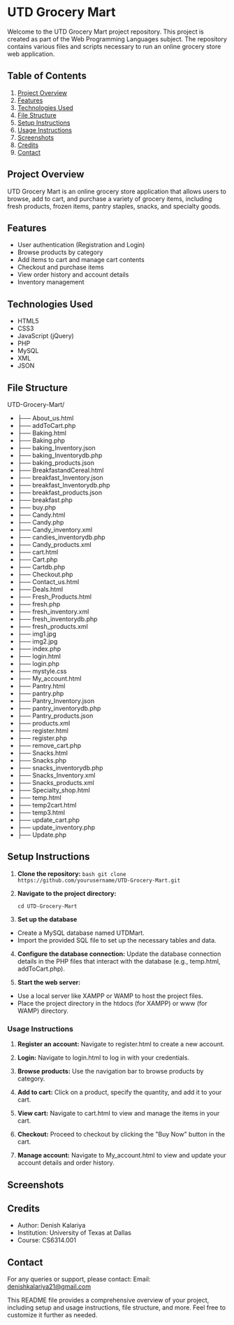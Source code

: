 # UTD Grocery Mart

Welcome to the UTD Grocery Mart project repository. This project is created as part of the Web Programming Languages subject. The repository contains various files and scripts necessary to run an online grocery store web application.

## Table of Contents

1. [Project Overview](#project-overview)
2. [Features](#features)
3. [Technologies Used](#technologies-used)
4. [File Structure](#file-structure)
5. [Setup Instructions](#setup-instructions)
6. [Usage Instructions](#usage-instructions)
7. [Screenshots](#screenshots)
8. [Credits](#credits)
9. [Contact](#contact)

## Project Overview

UTD Grocery Mart is an online grocery store application that allows users to browse, add to cart, and purchase a variety of grocery items, including fresh products, frozen items, pantry staples, snacks, and specialty goods.

## Features

- User authentication (Registration and Login)
- Browse products by category
- Add items to cart and manage cart contents
- Checkout and purchase items
- View order history and account details
- Inventory management

## Technologies Used

- HTML5
- CSS3
- JavaScript (jQuery)
- PHP
- MySQL
- XML
- JSON

## File Structure

UTD-Grocery-Mart/
- ├── About_us.html
- ├── addToCart.php
- ├── Baking.html
- ├── Baking.php
- ├── baking_Inventory.json
- ├── baking_Inventorydb.php
- ├── baking_products.json
- ├── BreakfastandCereal.html
- ├── breakfast_Inventory.json
- ├── breakfast_Inventorydb.php
- ├── breakfast_products.json
- ├── breakfast.php
- ├── buy.php
- ├── Candy.html
- ├── Candy.php
- ├── Candy_inventory.xml
- ├── candies_inventorydb.php
- ├── Candy_products.xml
- ├── cart.html
- ├── Cart.php
- ├── Cartdb.php
- ├── Checkout.php
- ├── Contact_us.html
- ├── Deals.html
- ├── Fresh_Products.html
- ├── fresh.php
- ├── fresh_inventory.xml
- ├── fresh_inventorydb.php
- ├── fresh_products.xml
- ├── img1.jpg
- ├── img2.jpg
- ├── index.php
- ├── login.html
- ├── login.php
- ├── mystyle.css
- ├── My_account.html
- ├── Pantry.html
- ├── pantry.php
- ├── Pantry_Inventory.json
- ├── pantry_inventorydb.php
- ├── Pantry_products.json
- ├── products.xml
- ├── register.html
- ├── register.php
- ├── remove_cart.php
- ├── Snacks.html
- ├── Snacks.php
- ├── snacks_inventorydb.php
- ├── Snacks_Inventory.xml
- ├── Snacks_products.xml
- ├── Specialty_shop.html
- ├── temp.html
- ├── temp2cart.html
- ├── temp3.html
- ├── update_cart.php
- ├── update_inventory.php
- ├── Update.php


## Setup Instructions

1. **Clone the repository:**
   ``` bash git clone https://github.com/yourusername/UTD-Grocery-Mart.git ```

2. **Navigate to the project directory:**

   ``` cd UTD-Grocery-Mart ```
3. **Set up the database**

- Create a MySQL database named UTDMart.
- Import the provided SQL file to set up the necessary tables and data.

4. **Configure the database connection:**
Update the database connection details in the PHP files that interact with the database (e.g., temp.html, addToCart.php).


5. **Start the web server:**
- Use a local server like XAMPP or WAMP to host the project files.
- Place the project directory in the htdocs (for XAMPP) or www (for WAMP) directory.

### Usage Instructions

1. **Register an account:**
Navigate to register.html to create a new account.


2. **Login:**
Navigate to login.html to log in with your credentials.

3. **Browse products:**
Use the navigation bar to browse products by category.

4. **Add to cart:**
Click on a product, specify the quantity, and add it to your cart.


5. **View cart:**
Navigate to cart.html to view and manage the items in your cart.

6. **Checkout:**
Proceed to checkout by clicking the "Buy Now" button in the cart.

7. **Manage account:**
Navigate to My_account.html to view and update your account details and order history.


## Screenshots


## Credits
- Author: Denish Kalariya
- Institution: University of Texas at Dallas
- Course: CS6314.001


## Contact
For any queries or support, please contact:
Email: denishkalariya21@gmail.com


This README file provides a comprehensive overview of your project, including setup and usage instructions, file structure, and more. Feel free to customize it further as needed.
